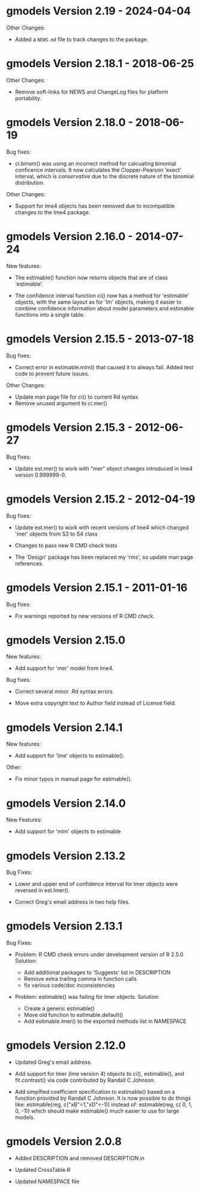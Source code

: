 # gmodels Version 2.19  - 2024-04-04
Other Changes:
  - Added a `NEWS.md` file to track changes to the package.

# gmodels Version 2.18.1 - 2018-06-25
Other Changes:
  - Remove soft-links for NEWS and ChangeLog files for platform portability.

# gmodels Version 2.18.0 - 2018-06-19

Bug fixes:
  
  - ci.binom() was using an incorrect method for calcuating binomial
    conficence intervals.  It now calculates the Clopper-Pearson 'exect'
    interval, which is *conservative* due to the discrete nature of the
    binomial distribution.

Other Changes:
  
  - Support for lme4 objects has been removed due to incompatible
    changes to the lme4 package.

# gmodels Version 2.16.0 - 2014-07-24

New features:
  
  - The estimable() function now returns objects that are of class
    'estimable'.
  
  - The confidence interval function ci() now has a method for
    'estimable' objects, with the same layout as for 'lm' objects,
    making it easier to combine confidence information about model
    parameters and estimable functions into a single table.


# gmodels Version 2.15.5 - 2013-07-18

Bug fixes:

- Correct error in estimable.mlm() that caused it to always fail.  Added
  test code to prevent future issues.

Other Changes:

- Update man page file for ci() to current Rd syntax.
- Remove unused argument to ci.mer()


# gmodels Version 2.15.3 - 2012-06-27

Bug fixes:

- Update est.mer() to work with "mer" object changes introduced in
  lme4 version 0.999999-0.


# gmodels Version 2.15.2 - 2012-04-19

Bug fixes:

- Update est.mer() to work with recent versions of lme4  which changed
  'mer' objects from S3 to S4 class

- Changes to pass new R CMD check tests

- The 'Design' package has been replaced my 'rms', so update man page
  references.


# gmodels Version 2.15.1 - 2011-01-16

Bug fixes:

- Fix warnings reported by new versions of R CMD check.


# gmodels Version 2.15.0

New features:

- Add support for 'mer' model from lme4.

Bug fixes:

- Correct several minor .Rd syntax errors

- Move extra copyright text to Author field instead of License field.


# gmodels Version 2.14.1

New features:

- Add support for 'lme' objects to estimable().

Other:

- Fix minor typos in manual page for estimable().

# gmodels Version 2.14.0

New Features:

- Add support for 'mlm' objects to estimable

# gmodels Version 2.13.2

Bug Fixes:

- Lower and upper end of confidence interval for lmer objects were
  reversed in est.lmer().

- Correct Greg's email address in two help files.


# gmodels Version 2.13.1

Bug Fixes:

- Problem: R CMD check errors under development version of R 2.5.0
  Solution:
	- Add additional packages to 'Suggests' list in DESCRIPTION
	- Remove extra trailing comma in function calls
	- fix various code/doc inconsistencies

- Problem: estimable() was failing for lmer objects.
  Solution:
	- Create a generic estimable()
	- Move old function to estimable.default()
	- Add  estimable.lmer() to the exported methods list in NAMESPACE

# gmodels Version 2.12.0

- Updated Greg's email address.

- Add support for lmer (lme version 4) objects to ci(), estimable(),
  and fit.contrast() via code contributed by Randall C Johnson.

- Add simplfied coefficient specification to estimable() based on a
  function provided by Randall C Johnson.  It is now possible to do
  things like:
	estimable(reg, c("xB"=1,"xD"=-1))
  instead of:
        estimable(reg, c(    0,   1,	 0,   -1))
  which should make estimable() much easier to use for large models.

# gmodels Version 2.0.8

 - Added DESCRIPTION and removed DESCRIPTION.in

 - Updated CrossTable.R

 - Updated NAMESPACE file


